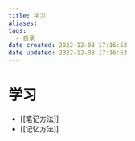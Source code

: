 ```yaml
---
title: 学习
aliases:
tags:
  - 目录
date created: 2022-12-08 17:16:53
date updated: 2022-12-08 17:16:53
---
```


# 学习

- [[笔记方法]]
- [[记忆方法]]
